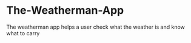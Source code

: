 The-Weatherman-App
==================

The weatherman app helps a user check what the weather is and know what to carry
